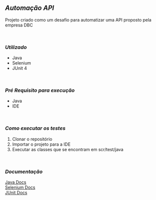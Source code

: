 ## ***Automação API***
Projeto criado como um desafio para automatizar uma API proposto pela empresa DBC
<p> <br />


### ***Utilizado***

 - Java
 - Selenium
 - JUnit 4

<p> <br />

### ***Pré Requisito para execução***

- Java
- IDE
<p> <br />

### ***Como executar os testes***

1. Clonar o repositório
2. Importar o projeto para a IDE
3. Executar as classes que se encontram em scr/test/java


<p> <br />



### ***Documentação***

[Java Docs](https://docs.oracle.com/en/java/)<br />
[Selenium Docs](https://www.selenium.dev/documentation/en/)<br />
[JUnit Docs](https://junit.org/junit5/docs/current/user-guide/)<br />
<p> <br />
 


